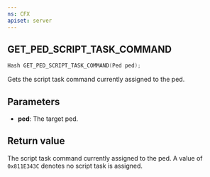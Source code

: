 ```yaml
---
ns: CFX
apiset: server
---
```

## GET_PED_SCRIPT_TASK_COMMAND

```c
Hash GET_PED_SCRIPT_TASK_COMMAND(Ped ped);
```

Gets the script task command currently assigned to the ped.

## Parameters
* **ped**: The target ped.

## Return value
The script task command currently assigned to the ped. A value of `0x811E343C` denotes no script task is assigned.
